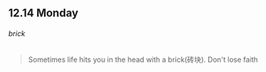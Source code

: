 ## 12.14	Monday

###### brick

> Sometimes life hits you in the head with a brick(砖块). Don't lose faith


